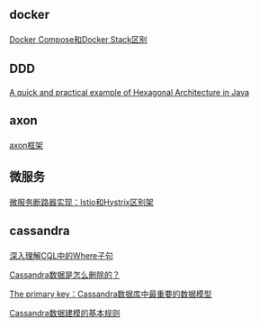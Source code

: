 ## docker <p>
<a href="https://www.jianshu.com/p/05be80475bff">Docker Compose和Docker Stack区别</a>
<p>

## DDD <p>
<a href="https://www.jianshu.com/p/a63ef3ef1f94">A quick and practical example of Hexagonal Architecture in Java</a>
<p>
  
## axon <p>
<a href="https://www.jianshu.com/c/d52a49f833b1">axon框架</a>
<p>
  
## 微服务 <p>
<a href="https://www.jianshu.com/p/f6d280df6340">微服务断路器实现：Istio和Hystrix区别架</a>
<p>
  
## cassandra <p>
<a href="https://www.jianshu.com/p/bcaf5a8d8530">深入理解CQL中的Where子句</a><p>
<a href="https://www.jianshu.com/p/ce1bc6926085">Cassandra数据是怎么删除的？</a><p>
<a href="https://www.jianshu.com/p/db4a626d952e">The primary key：Cassandra数据库中最重要的数据模型</a><p>
<a href="https://www.jianshu.com/p/58bf9b92ff63">Cassandra数据建模的基本规则</a><p>
<p>
